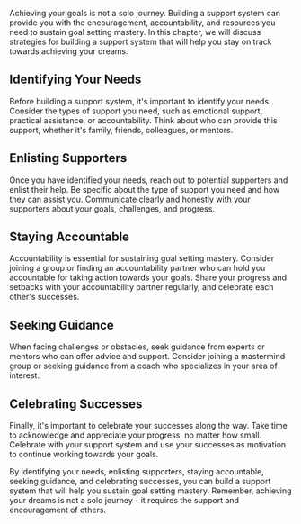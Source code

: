 
Achieving your goals is not a solo journey. Building a support system can provide you with the encouragement, accountability, and resources you need to sustain goal setting mastery. In this chapter, we will discuss strategies for building a support system that will help you stay on track towards achieving your dreams.

Identifying Your Needs
----------------------

Before building a support system, it's important to identify your needs. Consider the types of support you need, such as emotional support, practical assistance, or accountability. Think about who can provide this support, whether it's family, friends, colleagues, or mentors.

Enlisting Supporters
--------------------

Once you have identified your needs, reach out to potential supporters and enlist their help. Be specific about the type of support you need and how they can assist you. Communicate clearly and honestly with your supporters about your goals, challenges, and progress.

Staying Accountable
-------------------

Accountability is essential for sustaining goal setting mastery. Consider joining a group or finding an accountability partner who can hold you accountable for taking action towards your goals. Share your progress and setbacks with your accountability partner regularly, and celebrate each other's successes.

Seeking Guidance
----------------

When facing challenges or obstacles, seek guidance from experts or mentors who can offer advice and support. Consider joining a mastermind group or seeking guidance from a coach who specializes in your area of interest.

Celebrating Successes
---------------------

Finally, it's important to celebrate your successes along the way. Take time to acknowledge and appreciate your progress, no matter how small. Celebrate with your support system and use your successes as motivation to continue working towards your goals.

By identifying your needs, enlisting supporters, staying accountable, seeking guidance, and celebrating successes, you can build a support system that will help you sustain goal setting mastery. Remember, achieving your dreams is not a solo journey - it requires the support and encouragement of others.
